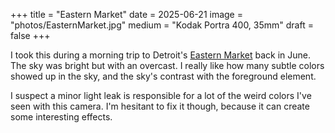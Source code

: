 +++
title = "Eastern Market"
date = 2025-06-21
image = "photos/EasternMarket.jpg"
medium = "Kodak Portra 400, 35mm"
draft = false
+++

I took this during a morning trip to Detroit's [Eastern Market](https://easternmarket.org/) back in June.
The sky was bright but with an overcast. I really like how many subtle colors showed up in the sky,
and the sky's contrast with the foreground element.

I suspect a minor light leak is responsible for a lot of the weird colors I've seen with this camera.
I'm hesitant to fix it though, because it can create some interesting effects.

